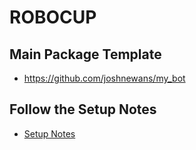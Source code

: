 # ROBOCUP


## Main Package Template

* https://github.com/joshnewans/my_bot

## Follow the Setup Notes

* [Setup Notes]()
